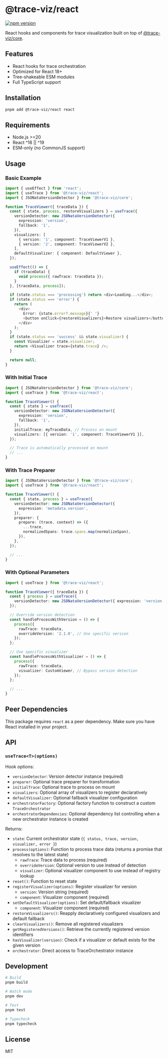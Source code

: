 # @trace-viz/react

[![npm version](https://img.shields.io/npm/v/@trace-viz/react.svg)](https://www.npmjs.com/package/@trace-viz/react)

React hooks and components for trace visualization built on top of [@trace-viz/core](../core).

## Features

- React hooks for trace orchestration
- Optimized for React 18+
- Tree-shakeable ESM modules
- Full TypeScript support

## Installation

```bash
pnpm add @trace-viz/react react
```

## Requirements

- Node.js >=20
- React ^18 || ^19
- ESM-only (no CommonJS support)

## Usage

### Basic Example

```typescript
import { useEffect } from 'react';
import { useTrace } from '@trace-viz/react';
import { JSONataVersionDetector } from '@trace-viz/core';

function TraceViewer({ traceData }) {
  const { state, process, restoreVisualizers } = useTrace({
    versionDetector: new JSONataVersionDetector({
      expression: 'version',
      fallback: '1',
    }),
    visualizers: [
      { version: '1', component: TraceViewerV1 },
      { version: '2', component: TraceViewerV2 },
    ],
    defaultVisualizer: { component: DefaultViewer },
  });

  useEffect(() => {
    if (traceData) {
      void process({ rawTrace: traceData });
    }
  }, [traceData, process]);

  if (state.status === 'processing') return <div>Loading...</div>;
  if (state.status === 'error') {
    return (
      <div>
        Error: {state.error?.message}{' '}
        <button onClick={restoreVisualizers}>Restore visualizers</button>
      </div>
    );
  }
  if (state.status === 'success' && state.visualizer) {
    const Visualizer = state.visualizer;
    return <Visualizer trace={state.trace} />;
  }

  return null;
}
```

### With Initial Trace

```typescript
import { JSONataVersionDetector } from '@trace-viz/core';
import { useTrace } from '@trace-viz/react';

function TraceViewer() {
  const { state } = useTrace({
    versionDetector: new JSONataVersionDetector({
      expression: 'version',
      fallback: '1',
    }),
    initialTrace: myTraceData, // Process on mount
    visualizers: [{ version: '1', component: TraceViewerV1 }],
  });

  // Trace is automatically processed on mount
  // ...
}
```

### With Trace Preparer

```typescript
import { JSONataVersionDetector } from '@trace-viz/core';
import { useTrace } from '@trace-viz/react';

function TraceViewer() {
  const { state, process } = useTrace({
    versionDetector: new JSONataVersionDetector({
      expression: 'metadata.version',
    }),
    preparer: {
      prepare: (trace, context) => ({
        ...trace,
        normalizedSpans: trace.spans.map(normalizeSpan),
      }),
    },
  });

  // ...
}
```

### With Optional Parameters

```typescript
import { useTrace } from '@trace-viz/react';

function TraceViewer({ traceData }) {
  const { process } = useTrace({
    versionDetector: new JSONataVersionDetector({ expression: 'version' }),
  });

  // Override version detection
  const handleProcessWithVersion = () => {
    process({
      rawTrace: traceData,
      overrideVersion: '2.1.0', // Use specific version
    });
  };

  // Use specific visualizer
  const handleProcessWithVisualizer = () => {
    process({
      rawTrace: traceData,
      visualizer: CustomViewer, // Bypass version detection
    });
  };

  // ...
}
```

## Peer Dependencies

This package requires `react` as a peer dependency. Make sure you have React installed in your project.

## API

### `useTrace<T>(options)`

Hook options:

- `versionDetector`: Version detector instance (required)
- `preparer`: Optional trace preparer for transformation
- `initialTrace`: Optional trace to process on mount
- `visualizers`: Optional array of visualizers to register declaratively
- `defaultVisualizer`: Optional fallback visualizer configuration
- `orchestratorFactory`: Optional factory function to construct a custom `TraceOrchestrator`
- `orchestratorDependencies`: Optional dependency list controlling when a new orchestrator instance is created

Returns:

- `state`: Current orchestrator state (`{ status, trace, version, visualizer, error }`)
- `process(options)`: Function to process trace data (returns a promise that resolves to the latest state)
  - `rawTrace`: Trace data to process (required)
  - `overrideVersion`: Optional version to use instead of detection
  - `visualizer`: Optional visualizer component to use instead of registry lookup
- `reset()`: Function to reset state
- `registerVisualizer(options)`: Register visualizer for version
  - `version`: Version string (required)
  - `component`: Visualizer component (required)
- `setDefaultVisualizer(options)`: Set default/fallback visualizer
  - `component`: Visualizer component (required)
- `restoreVisualizers()`: Reapply declaratively configured visualizers and default fallback
- `clearVisualizers()`: Remove all registered visualizers
- `getRegisteredVersions()`: Retrieve the currently registered version identifiers
- `hasVisualizer(version)`: Check if a visualizer or default exists for the given version
- `orchestrator`: Direct access to TraceOrchestrator instance

## Development

```bash
# Build
pnpm build

# Watch mode
pnpm dev

# Test
pnpm test

# Typecheck
pnpm typecheck
```

## License

MIT
